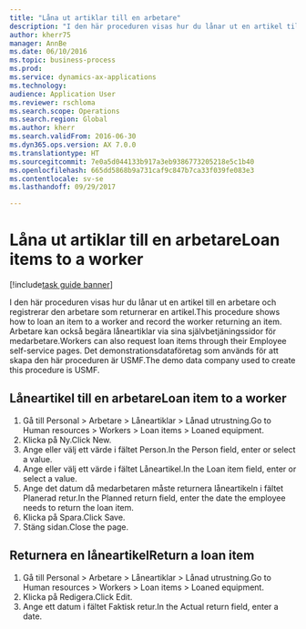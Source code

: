 ```yaml
--- 
title: "Låna ut artiklar till en arbetare"
description: "I den här proceduren visas hur du lånar ut en artikel till en arbetare och registrerar den arbetare som returnerar en artikel."
author: kherr75
manager: AnnBe
ms.date: 06/10/2016
ms.topic: business-process
ms.prod: 
ms.service: dynamics-ax-applications
ms.technology: 
audience: Application User
ms.reviewer: rschloma
ms.search.scope: Operations
ms.search.region: Global
ms.author: kherr
ms.search.validFrom: 2016-06-30
ms.dyn365.ops.version: AX 7.0.0
ms.translationtype: HT
ms.sourcegitcommit: 7e0a5d044133b917a3eb9386773205218e5c1b40
ms.openlocfilehash: 665dd5868b9a731caf9c847b7ca33f039fe083e3
ms.contentlocale: sv-se
ms.lasthandoff: 09/29/2017

---
```

# <a name="loan-items-to-a-worker"></a><span data-ttu-id="54e27-103">Låna ut artiklar till en arbetare</span><span class="sxs-lookup"><span data-stu-id="54e27-103">Loan items to a worker</span></span>

[!include[task guide banner](../../includes/task-guide-banner.md)]

<span data-ttu-id="54e27-104">I den här proceduren visas hur du lånar ut en artikel till en arbetare och registrerar den arbetare som returnerar en artikel.</span><span class="sxs-lookup"><span data-stu-id="54e27-104">This procedure shows how to loan an item to a worker and record the worker returning an item.</span></span> <span data-ttu-id="54e27-105">Arbetare kan också begära låneartiklar via sina självbetjäningssidor för medarbetare.</span><span class="sxs-lookup"><span data-stu-id="54e27-105">Workers can also request loan items through their Employee self-service pages.</span></span> <span data-ttu-id="54e27-106">Det demonstrationsdataföretag som används för att skapa den här proceduren är USMF.</span><span class="sxs-lookup"><span data-stu-id="54e27-106">The demo data company used to create this procedure is USMF.</span></span>


## <a name="loan-item-to-a-worker"></a><span data-ttu-id="54e27-107">Låneartikel till en arbetare</span><span class="sxs-lookup"><span data-stu-id="54e27-107">Loan item to a worker</span></span>
1. <span data-ttu-id="54e27-108">Gå till Personal > Arbetare > Låneartiklar > Lånad utrustning.</span><span class="sxs-lookup"><span data-stu-id="54e27-108">Go to Human resources > Workers > Loan items > Loaned equipment.</span></span>
2. <span data-ttu-id="54e27-109">Klicka på Ny.</span><span class="sxs-lookup"><span data-stu-id="54e27-109">Click New.</span></span>
3. <span data-ttu-id="54e27-110">Ange eller välj ett värde i fältet Person.</span><span class="sxs-lookup"><span data-stu-id="54e27-110">In the Person field, enter or select a value.</span></span>
4. <span data-ttu-id="54e27-111">Ange eller välj ett värde i fältet Låneartikel.</span><span class="sxs-lookup"><span data-stu-id="54e27-111">In the Loan item field, enter or select a value.</span></span>
5. <span data-ttu-id="54e27-112">Ange det datum då medarbetaren måste returnera låneartikeln i fältet Planerad retur.</span><span class="sxs-lookup"><span data-stu-id="54e27-112">In the Planned return field, enter the date the employee needs to return the loan item.</span></span>
6. <span data-ttu-id="54e27-113">Klicka på Spara.</span><span class="sxs-lookup"><span data-stu-id="54e27-113">Click Save.</span></span>
7. <span data-ttu-id="54e27-114">Stäng sidan.</span><span class="sxs-lookup"><span data-stu-id="54e27-114">Close the page.</span></span>

## <a name="return-a-loan-item"></a><span data-ttu-id="54e27-115">Returnera en låneartikel</span><span class="sxs-lookup"><span data-stu-id="54e27-115">Return a loan item</span></span>
1. <span data-ttu-id="54e27-116">Gå till Personal > Arbetare > Låneartiklar > Lånad utrustning.</span><span class="sxs-lookup"><span data-stu-id="54e27-116">Go to Human resources > Workers > Loan items > Loaned equipment.</span></span>
2. <span data-ttu-id="54e27-117">Klicka på Redigera.</span><span class="sxs-lookup"><span data-stu-id="54e27-117">Click Edit.</span></span>
3. <span data-ttu-id="54e27-118">Ange ett datum i fältet Faktisk retur.</span><span class="sxs-lookup"><span data-stu-id="54e27-118">In the Actual return field, enter a date.</span></span>


